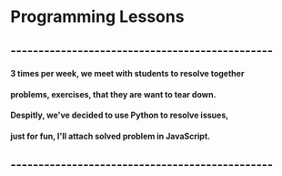 # Programming Lessons

## -----------------------------------------------

#### 3 times per week, we meet with students to resolve together
#### problems, exercises, that they are want to tear down.

#### Despitly, we've decided to use Python to resolve issues,
#### just for fun, I'll attach solved problem in JavaScript.

## -----------------------------------------------

